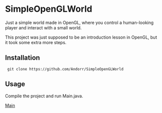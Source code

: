 # SimpleOpenGLWorld
Just a simple world made in OpenGL, where you control a human-looking player and interact with a small world.

This project was just supposed to be an introduction lesson in OpenGL, but it took some extra more steps.

## Installation
```
 git clone https://github.com/Andorr/SimpleOpenGLWorld
```

## Usage
Compile the project and run Main.java.

[Main](images/Main.png)
